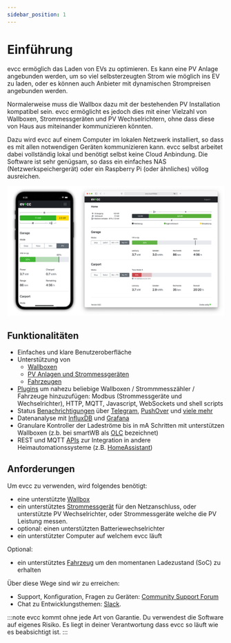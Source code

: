 ```yaml
---
sidebar_position: 1
---
```


# Einführung

evcc ermöglich das Laden von EVs zu optimieren. Es kann eine PV Anlage angebunden werden, um so viel selbsterzeugten Strom wie möglich ins EV zu laden, oder es können auch Anbieter mit dynamischen Strompreisen angebunden werden.

Normalerweise muss die Wallbox dazu mit der bestehenden PV Installation kompatibel sein. evcc ermöglicht es jedoch dies mit einer Vielzahl von Wallboxen, Strommessgeräten und PV Wechselrichtern, ohne dass diese von Haus aus miteinander kommunizieren könnten.

Dazu wird evcc auf einem Computer im lokalen Netzwerk installiert, so dass es mit allen notwendigen Geräten kommunizieren kann. evcc selbst arbeitet dabei vollständig lokal und benötigt selbst keine Cloud Anbindung. Die Software ist sehr genügsam, so dass ein einfaches NAS (Netzwerkspeichergerät) oder ein Raspberry Pi (oder ähnliches) völlog ausreichen.

![Screenshot](screenshot.png)

## Funktionalitäten

- Einfaches und klare Benutzeroberfläche
- Unterstützung von
  - [Wallboxen](/docs/devices/chargers)
  - [PV Anlagen und Strommessgeräten](/docs/devices/meters)
  - [Fahrzeugen](/docs/devices/vehicles)
- [Plugins](/docs/reference/plugins) um nahezu beliebige Wallboxen / Strommmesszähler / Fahrzeuge hinzuzufügen: Modbus (Strommessgeräte und Wechselrichter), HTTP, MQTT, Javascript, WebSockets und shell scripts
- Status [Benachrichtigungen](/docs/reference/configuration/messaging) über [Telegram](https://telegram.org), [PushOver](https://pushover.net) und [viele mehr](https://containrrr.dev/shoutrrr/)
- Datenanalyse mit [InfluxDB](https://www.influxdata.com) und [Grafana](https://grafana.com/grafana/)
- Granulare Kontroller der Ladeströme bis in mA Schritten mit unterstützen Wallboxen (z.b. bei smartWB als [OLC](https://board.evse-wifi.de/viewtopic.php?f=16&t=187) bezeichnet)
- REST und MQTT [APIs](/docs/reference/api) zur Integration in andere Heimautomationssysteme (z.B. [HomeAssistant](https://github.com/evcc-io/evcc-hassio-addon))

## Anforderungen

Um evcc zu verwenden, wird folgendes benötigt:

- eine unterstützte [Wallbox](/docs/devices/chargers)
- ein unterstütztes [Strommessgerät](/docs/devices/meters) für den Netzanschluss, oder unterstützte PV Wechselrichter, oder Strommessgeräte welche die PV Leistung messen.
- optional: einen unterstützten Batteriewechselrichter
- ein unterstützter Computer auf welchem evcc läuft

Optional:

- ein unterstütztes [Fahrzeug](/docs/devices/vehicles) um den momentanen Ladezustand (SoC) zu erhalten

Über diese Wege sind wir zu erreichen:

- Support, Konfiguration, Fragen zu Geräten: [Community Support Forum](https://github.com/evcc-io/evcc/discussions)
- Chat zu Entwicklungsthemen: [Slack](https://join.slack.com/t/evccgroup/shared_invite/zt-fw52e6lt-tdazCp1LPdPlYuKz3PvTAw).

:::note
evcc kommt ohne jede Art von Garantie. Du verwendest die Software auf eigenes Risiko. Es liegt in deiner Verantwortung dass evcc so läuft wie es beabsichtigt ist.
:::
